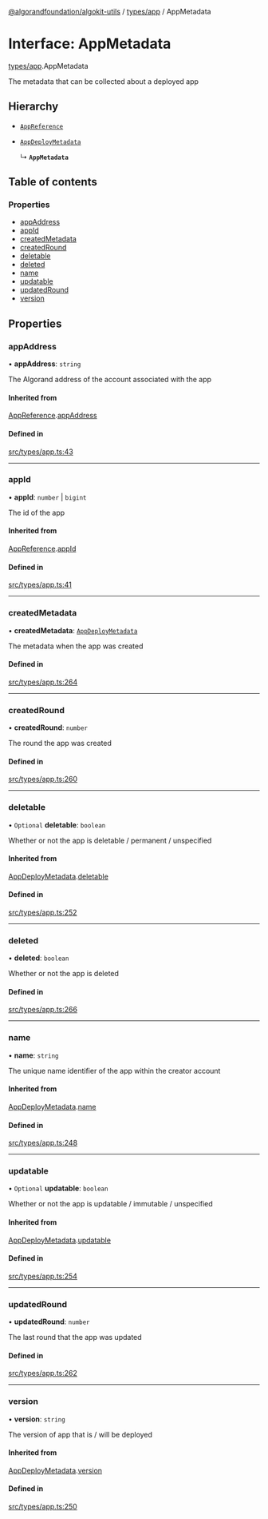 [@algorandfoundation/algokit-utils](../README.md) / [types/app](../modules/types_app.md) / AppMetadata

# Interface: AppMetadata

[types/app](../modules/types_app.md).AppMetadata

The metadata that can be collected about a deployed app

## Hierarchy

- [`AppReference`](types_app.AppReference.md)

- [`AppDeployMetadata`](types_app.AppDeployMetadata.md)

  ↳ **`AppMetadata`**

## Table of contents

### Properties

- [appAddress](types_app.AppMetadata.md#appaddress)
- [appId](types_app.AppMetadata.md#appid)
- [createdMetadata](types_app.AppMetadata.md#createdmetadata)
- [createdRound](types_app.AppMetadata.md#createdround)
- [deletable](types_app.AppMetadata.md#deletable)
- [deleted](types_app.AppMetadata.md#deleted)
- [name](types_app.AppMetadata.md#name)
- [updatable](types_app.AppMetadata.md#updatable)
- [updatedRound](types_app.AppMetadata.md#updatedround)
- [version](types_app.AppMetadata.md#version)

## Properties

### appAddress

• **appAddress**: `string`

The Algorand address of the account associated with the app

#### Inherited from

[AppReference](types_app.AppReference.md).[appAddress](types_app.AppReference.md#appaddress)

#### Defined in

[src/types/app.ts:43](https://github.com/algorandfoundation/algokit-utils-ts/blob/main/src/types/app.ts#L43)

___

### appId

• **appId**: `number` \| `bigint`

The id of the app

#### Inherited from

[AppReference](types_app.AppReference.md).[appId](types_app.AppReference.md#appid)

#### Defined in

[src/types/app.ts:41](https://github.com/algorandfoundation/algokit-utils-ts/blob/main/src/types/app.ts#L41)

___

### createdMetadata

• **createdMetadata**: [`AppDeployMetadata`](types_app.AppDeployMetadata.md)

The metadata when the app was created

#### Defined in

[src/types/app.ts:264](https://github.com/algorandfoundation/algokit-utils-ts/blob/main/src/types/app.ts#L264)

___

### createdRound

• **createdRound**: `number`

The round the app was created

#### Defined in

[src/types/app.ts:260](https://github.com/algorandfoundation/algokit-utils-ts/blob/main/src/types/app.ts#L260)

___

### deletable

• `Optional` **deletable**: `boolean`

Whether or not the app is deletable / permanent / unspecified

#### Inherited from

[AppDeployMetadata](types_app.AppDeployMetadata.md).[deletable](types_app.AppDeployMetadata.md#deletable)

#### Defined in

[src/types/app.ts:252](https://github.com/algorandfoundation/algokit-utils-ts/blob/main/src/types/app.ts#L252)

___

### deleted

• **deleted**: `boolean`

Whether or not the app is deleted

#### Defined in

[src/types/app.ts:266](https://github.com/algorandfoundation/algokit-utils-ts/blob/main/src/types/app.ts#L266)

___

### name

• **name**: `string`

The unique name identifier of the app within the creator account

#### Inherited from

[AppDeployMetadata](types_app.AppDeployMetadata.md).[name](types_app.AppDeployMetadata.md#name)

#### Defined in

[src/types/app.ts:248](https://github.com/algorandfoundation/algokit-utils-ts/blob/main/src/types/app.ts#L248)

___

### updatable

• `Optional` **updatable**: `boolean`

Whether or not the app is updatable / immutable / unspecified

#### Inherited from

[AppDeployMetadata](types_app.AppDeployMetadata.md).[updatable](types_app.AppDeployMetadata.md#updatable)

#### Defined in

[src/types/app.ts:254](https://github.com/algorandfoundation/algokit-utils-ts/blob/main/src/types/app.ts#L254)

___

### updatedRound

• **updatedRound**: `number`

The last round that the app was updated

#### Defined in

[src/types/app.ts:262](https://github.com/algorandfoundation/algokit-utils-ts/blob/main/src/types/app.ts#L262)

___

### version

• **version**: `string`

The version of app that is / will be deployed

#### Inherited from

[AppDeployMetadata](types_app.AppDeployMetadata.md).[version](types_app.AppDeployMetadata.md#version)

#### Defined in

[src/types/app.ts:250](https://github.com/algorandfoundation/algokit-utils-ts/blob/main/src/types/app.ts#L250)
